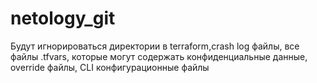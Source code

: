 # netology_git
Будут игнорироваться директории в terraform,crash log файлы,
все файлы .tfvars, которые могут содержать конфиденциальные данные,
override файлы,
CLI конфигурационные файлы
